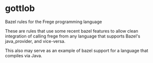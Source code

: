 # gottlob
Bazel rules for the Frege programming language

These are rules that use some recent bazel features to allow clean integration of calling frege from any
language that supports Bazel's java_provider, and vice-versa.

This also may serve as an example of bazel support for a language that compiles via Java.

